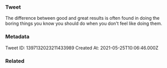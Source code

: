 ### Tweet
The difference between good and great results is often found in doing the boring things you know you should do when you don't feel like doing them.

### Metadata
Tweet ID: 1397132023211433989
Created At: 2021-05-25T10:06:46.000Z

### Related

